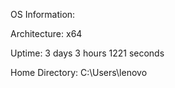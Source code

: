 
OS Information:

Architecture: x64

Uptime: 3 days 3 hours 1221 seconds

Home Directory: C:\Users\lenovo
